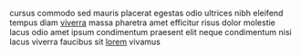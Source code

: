 cursus commodo sed mauris placerat egestas odio ultrices nibh eleifend tempus
diam [viverra](generated_webpages/bibendum3.md) massa pharetra amet efficitur
risus dolor molestie lacus odio amet ipsum condimentum praesent elit neque
condimentum nisi lacus viverra faucibus sit
[lorem](generated_webpages/sed18.md) vivamus